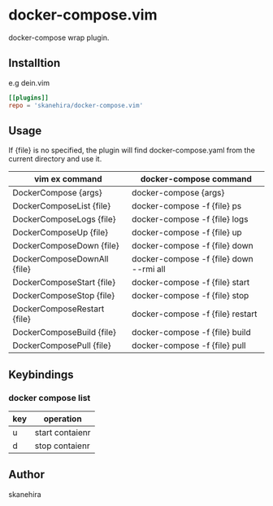 # docker-compose.vim
docker-compose wrap plugin.

## Installtion
e.g dein.vim

```toml
[[plugins]]
repo = 'skanehira/docker-compose.vim'
```

## Usage
If {file} is no specified, the plugin will find
docker-compose.yaml from the current directory and use it.

| vim ex command              | docker-compose command                  |
|-----------------------------|-----------------------------------------|
| DockerCompose {args}        | docker-compose {args}                   |
| DockerComposeList {file}    | docker-compose -f {file} ps             |
| DockerComposeLogs {file}    | docker-compose -f {file} logs           |
| DockerComposeUp {file}      | docker-compose -f {file} up             |
| DockerComposeDown {file}    | docker-compose -f {file} down           |
| DockerComposeDownAll {file} | docker-compose -f {file} down --rmi all |
| DockerComposeStart {file}   | docker-compose -f {file} start          |
| DockerComposeStop {file}    | docker-compose -f {file} stop           |
| DockerComposeRestart {file} | docker-compose -f {file} restart        |
| DockerComposeBuild {file}   | docker-compose -f {file} build          |
| DockerComposePull {file}    | docker-compose -f {file} pull           |

## Keybindings
### docker compose list

| key | operation       |
|-----|-----------------|
| u   | start contaienr |
| d   | stop contaienr  |

## Author
skanehira
